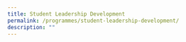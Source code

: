 ```yaml
---
title: Student Leadership Development
permalink: /programmes/student-leadership-development/
description: ""
---
```

